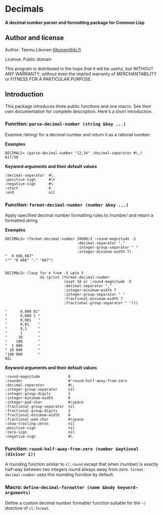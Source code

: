 Decimals
========

**A decimal number parser and formatting package for Common Lisp**


Author and license
------------------

Author:  Teemu Likonen <tlikonen@iki.fi>

License: Public domain

This program is distributed in the hope that it will be useful, but
WITHOUT ANY WARRANTY; without even the implied warranty of
MERCHANTABILITY or FITNESS FOR A PARTICULAR PURPOSE.


Introduction
------------

This package introduces three public functions and one macro. See their
own documentation for complete description. Here's a short introduction.


### Function: `parse-decimal-number (string &key ...)`

Examine /string/ for a decimal number and return it as a rational
number.


**Examples**

    DECIMALS> (parse-decimal-number "12,34" :decimal-separator #\,)
    617/50


**Keyword arguments and their default values**

    :decimal-separator  #\.
    :positive-sign      #\+
    :negative-sign      #\-
    :start              0
    :end                nil


### Function: `format-decimal-number (number &key ...)`

Apply specified decimal number formatting rules to /number/ and return a
formatted string.


**Examples**

    DECIMALS> (format-decimal-number 20000/3 :round-magnitude -3
                                     :decimal-separator ","
                                     :integer-group-separator " "
                                     :integer-minimum-width 7)
    "  6 666,667"
    ("" "6 666" "," "667")


    DECIMALS> (loop for e from -5 upto 5
                    do (print (format-decimal-number
                               (expt 10 e) :round-magnitude -5
                               :decimal-separator ","
                               :integer-minimum-width 7
                               :integer-group-separator " "
                               :fractional-minimum-width 7
                               :fractional-group-separator " ")))

    "      0,000 01"
    "      0,000 1 "
    "      0,001   "
    "      0,01    "
    "      0,1     "
    "      1       "
    "     10       "
    "    100       "
    "  1 000       "
    " 10 000       "
    "100 000       "
    NIL


**Keyword arguments and their default values**

    :round-magnitude             0
    :rounder                     #'round-half-away-from-zero
    :decimal-separator           #\.
    :integer-group-separator     nil
    :integer-group-digits        3
    :integer-minimum-width       0
    :integer-pad-char            #\space
    :fractional-group-separator  nil
    :fractional-group-digits     3
    :fractional-minimum-width    0
    :fractional-pad-char         #\space
    :show-trailing-zeros         nil
    :positive-sign               nil
    :zero-sign                   nil
    :negative-sign               #\-


### Function: `round-half-away-from-zero (number &optional (divisor 1))`

A rounding function similar to `cl:round` except that when /number/ is
exactly half-way between two integers round always away from zero.
`format-decimal-number` uses this rounding function by default.


### Macro: `define-decimal-formatter (name &body keyword-arguments)`

Define a custom decimal number formatter function suitable for the
`~/` directive of `cl:format`.
